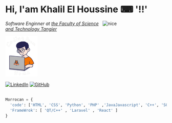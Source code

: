
# Hi, I'am Khalil El Houssine  ⌨ '!!'

<img src="https://wallpapercave.com/wp/wp6114880.jpg " alt="nice" width="200px" align="right">

<p><em>Software Enginner at <a href="https://fstt.ac.ma/Portail2023/"> the Faculty of Science and Technology Tangier</a></em></p>

<img src="./assets/code.gif " alt="nice" width="100px">

[![LinkedIn](https://img.shields.io/badge/-KhalilElHoussine-blue?style=flat-square&logo=Linkedin&logoColor=white&link=https://www.linkedin.com/in/thaianebraga/)](https://www.linkedin.com/in/khalilelhoussine/)
[![GitHub](https://img.shields.io/github/followers/Khalil?label=follow&style=social)](https://github.com/khalilh2002)

```python

Morrocan = {
  'code': ['HTML', 'CSS', 'Python', 'PHP' ,'JavaJavascript', 'C++', 'SQL'],
  'FrameWrok': [ 'QT/C++' , 'Laravel' , 'React' ]
}

```
